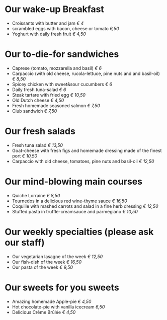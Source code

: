 # Our wake-up Breakfast
- Croissants with butter and jam *€ 4*
- scrambled eggs with bacon, cheese or tomato *6,50*
- Yoghurt with daily fresh fruit *€ 4,50*

# Our to-die-for sandwiches
- Caprese (tomato, mozzarella and basil) *€ 6*
- Carpaccio (with old cheese, rucola-lettuce, pine nuts and and basil-oil) *€ 8,50*
- Spicey chicken with sweet&sour cucumbers *€ 6*
- Daily fresh tuna-salad *€ 6*
- Steak tartare with fried egg *€ 10,50*
- Old Dutch cheese *€ 4,50*
- Fresh homemade seasoned salmon *€ 7,50*
- Club sandwich *€ 7,50*

# Our fresh salads
- Fresh tuna salad *€ 13,50*
- Goat-cheese with fresh figs and homemade dressing made of the finest port *€ 10,50*
- Carpaccio with old cheese, tomatoes, pine nuts and basil-oil *€ 12,50*


# Our mind-blowing main courses
- Quiche Lorraine *€ 8,50*
- Tournedos in a delicious red wine-thyme sauce  *€ 16,50*
- Coquille with mashed carrots and salad in a fine herb dressing *€ 12,50*
- Stuffed pasta in truffle-creamsauce and parmegiano *€ 10,50*

# Our weekly specialties (please ask our staff)
- Our vegetarian lasagne of the week *€ 12,50*
- Our fish-dish of the week *€ 16,50*
- Our pasta of the week *€ 9,50*

# Our sweets for you sweets
- Amazing homemade Apple-pie *€ 4,50*
- Hot chocolate-pie with vanilla icecream *6,50*
- Delicious Crème Brûlée *€ 4,50*
 
